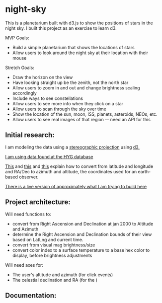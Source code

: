 # night-sky
This is a planetarium built with d3.js to show the positions of stars in the night sky. I built this project as an exercise to learn d3. 

MVP Goals:
* Build a simple planetarium that shows the locations of stars
* Allow users to look around the night sky at their location with their mouse

Stretch Goals:
* Draw the horizon on the view
* Have looking straight up be the zenith, not the north star
* Allow users to zoom in and out and change brightness scaling accordingly
* Include ways to see constellations
* Allow users to see more info when they click on a star
* Allow users to scan through the sky over time
* Show the location of the sun, moon, ISS, planets, asteroids, NEOs, etc. 
* Allow users to see real images of that region -- need an API for this

## Initial research:

I am modeling the data using a [stereographic projection](https://en.wikipedia.org/wiki/Stereographic_projection) using [d3.](http://bl.ocks.org/mbostock/3763057) 


[I am using data found at the HYG database](https://github.com/fraziermork/HYG-Database)

[This](http://www.convertalot.com/celestial_horizon_co-ordinates_calculator.html) and [this](http://www.geoastro.de/elevaz/basics/index.htm) and [this](http://www.stargazing.net/kepler/altaz.html) explain how to convert from latitude and longitude and RA/Dec to azimuth and altitude, the coordinates used for an earth-based observer.

[There is a live version of approximately what I am trying to build here](http://www.worldwidetelescope.org/)

## Project architecture:

Will need functions to:

* convert from Right Ascension and Declination at jan 2000 to Altitude and Azimuth
* determine the Right Ascension and Declination bounds of their view based on LatLng and current time.
* convert from visual mag brightness/size
* convert color index to a surface temperature to a base hex color to display, before brightness adjustments

Will need axes for:
* The user's altitude and azimuth (for click events)
* The celestial declination and RA (for the )

## Documentation:
